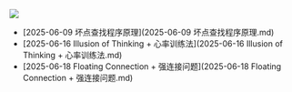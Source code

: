 ![](https://komarev.com/ghpvc/?username=liufinback)
- [2025-06-09 坏点查找程序原理](2025-06-09 坏点查找程序原理.md)
- [2025-06-16 Illusion of Thinking + 心率训练法](2025-06-16 Illusion of Thinking + 心率训练法.md)
- [2025-06-18 Floating Connection + 强连接问题](2025-06-18 Floating Connection + 强连接问题.md)
